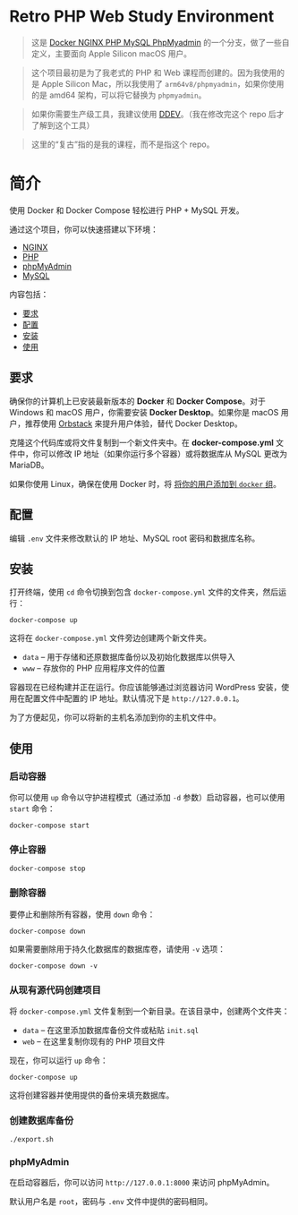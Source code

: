 # Retro PHP Web Study Environment

> 这是 [Docker NGINX PHP MySQL PhpMyadmin](https://github.com/rzrokon/Docker-NGINX-PHP-MySQL-PhpMyadmin) 的一个分支，做了一些自定义，主要面向 Apple Silicon macOS 用户。

> 这个项目最初是为了我老式的 PHP 和 Web 课程而创建的。因为我使用的是 Apple Silicon Mac，所以我使用了 `arm64v8/phpmyadmin`，如果你使用的是 amd64 架构，可以将它替换为 `phpmyadmin`。

> 如果你需要生产级工具，我建议使用 [DDEV](https://ddev.com/)。（我在修改完这个 repo 后才了解到这个工具）

> 这里的“复古”指的是我的课程，而不是指这个 repo。

# 简介

使用 Docker 和 Docker Compose 轻松进行 PHP + MySQL 开发。

通过这个项目，你可以快速搭建以下环境：

- [NGINX](https://hub.docker.com/_/nginx)
- [PHP](https://hub.docker.com/_/php)
- [phpMyAdmin](https://hub.docker.com/r/phpmyadmin/phpmyadmin/)
- [MySQL](https://hub.docker.com/_/mysql/)

内容包括：

- [要求](#要求)
- [配置](#配置)
- [安装](#安装)
- [使用](#使用)

## 要求

确保你的计算机上已安装最新版本的 **Docker** 和 **Docker Compose**。对于 Windows 和 macOS 用户，你需要安装 **Docker Desktop**。如果你是 macOS 用户，推荐使用 [Orbstack](https://orbstack.dev/) 来提升用户体验，替代 Docker Desktop。

克隆这个代码库或将文件复制到一个新文件夹中。在 **docker-compose.yml** 文件中，你可以修改 IP 地址（如果你运行多个容器）或将数据库从 MySQL 更改为 MariaDB。

如果你使用 Linux，确保在使用 Docker 时，将 [将你的用户添加到 `docker` 组](https://docs.docker.com/install/linux/linux-postinstall/#manage-docker-as-a-non-root-user)。

## 配置

编辑 `.env` 文件来修改默认的 IP 地址、MySQL root 密码和数据库名称。

## 安装

打开终端，使用 `cd` 命令切换到包含 `docker-compose.yml` 文件的文件夹，然后运行：

```
docker-compose up
```

这将在 `docker-compose.yml` 文件旁边创建两个新文件夹。

* `data` – 用于存储和还原数据库备份以及初始化数据库以供导入
* `www` – 存放你的 PHP 应用程序文件的位置

容器现在已经构建并正在运行。你应该能够通过浏览器访问 WordPress 安装，使用在配置文件中配置的 IP 地址。默认情况下是 `http://127.0.0.1`。

为了方便起见，你可以将新的主机名添加到你的主机文件中。

## 使用

### 启动容器

你可以使用 `up` 命令以守护进程模式（通过添加 `-d` 参数）启动容器，也可以使用 `start` 命令：

```
docker-compose start
```

### 停止容器

```
docker-compose stop
```

### 删除容器

要停止和删除所有容器，使用 `down` 命令：

```
docker-compose down
```


如果需要删除用于持久化数据库的数据库卷，请使用 `-v` 选项：

```
docker-compose down -v
```

### 从现有源代码创建项目

将 `docker-compose.yml` 文件复制到一个新目录。在该目录中，创建两个文件夹：

* `data` – 在这里添加数据库备份文件或粘贴 `init.sql`
* `web` – 在这里复制你现有的 PHP 项目文件

现在，你可以运行 `up` 命令：

```
docker-compose up
```

这将创建容器并使用提供的备份来填充数据库。

### 创建数据库备份

```
./export.sh
```

### phpMyAdmin

在启动容器后，你可以访问 `http://127.0.0.1:8000` 来访问 phpMyAdmin。

默认用户名是 `root`，密码与 `.env` 文件中提供的密码相同。
